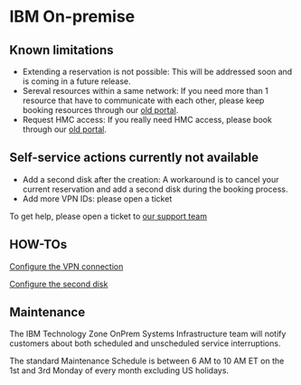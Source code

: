 # IBM On-premise

## Known limitations
- Extending a reservation is not possible: This will be addressed soon and is coming in a future release.
- Sereval resources within a same network: If you need more than 1 resource that have to communicate with each other, please keep booking resources through our [old portal](http://ibm.biz/cecc-portal).
- Request HMC access: If you really need HMC access, please book through our [old portal](http://ibm.biz/cecc-portal).


## Self-service actions currently not available
- Add a second disk after the creation: A workaround is to cancel your current reservation and add a second disk during the booking process.
- Add more VPN IDs: please open a ticket

To get help, please open a ticket to [our support team](mailto:techzone.help@ibm.com)

## HOW-TOs

[Configure the VPN connection](IBM-On-premise-Runbooks/configure-vpn.md)

[Configure the second disk](IBM-On-premise-Runbooks/configure-second-disk.md)

## Maintenance

The IBM Technology Zone OnPrem Systems Infrastructure team will notify customers about both scheduled and unscheduled service interruptions.

The standard Maintenance Schedule is between 6 AM to 10 AM ET on the 1st and 3rd Monday of every month excluding US holidays. 
